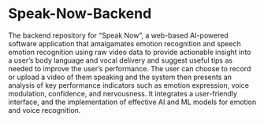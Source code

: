 # Speak-Now-Backend

The backend repository for “Speak Now”, a web-based AI-powered software application that amalgamates emotion recognition and speech emotion recognition using raw video data to provide actionable insight into a user’s body language and vocal delivery and suggest useful tips as needed to improve the user’s performance. The user can choose to record or upload a video of them speaking and the system then presents an analysis of key performance indicators such as emotion expression, voice modulation, confidence, and nervousness. It integrates a user-friendly interface, and the implementation of effective AI and ML models for emotion and voice recognition.